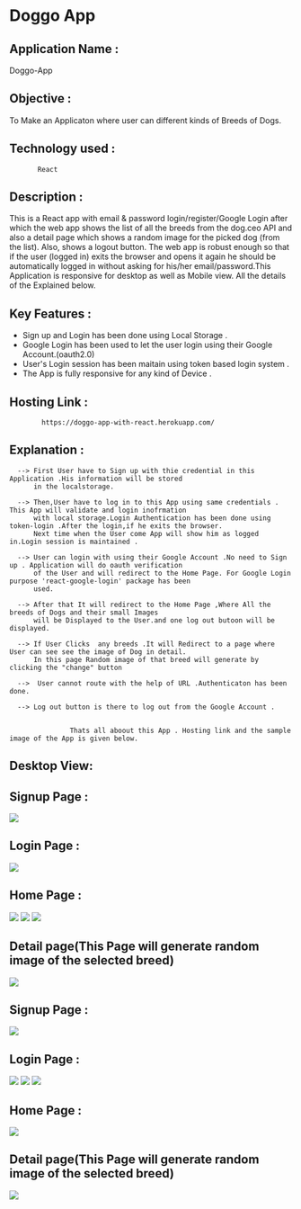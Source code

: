 # Doggo App

## Application Name : 
  Doggo-App

## Objective : 
  To Make an Applicaton where user can different kinds of Breeds of Dogs. 

## Technology used :
           React
## Description :
   This is a React app with email & password login/register/Google Login after which
the web app shows the list of all the breeds from the dog.ceo API and also a detail page
which shows a random image for the picked dog (from the list). Also, shows a
logout button.
    The web app is robust enough so that if the user (logged in) exits the
browser and opens it again he should be automatically logged in without asking for
his/her email/password.This Application is responsive for desktop as well as Mobile view.
 All the details of the Explained below.
               
## Key Features : 
       
*  Sign up and Login has been done using Local Storage .
*  Google Login has been used to let the user login using their Google Account.(oauth2.0)
*  User's Login session has been maitain using token based login system .
*  The App is fully responsive for any kind of Device .

## Hosting Link : 
            https://doggo-app-with-react.herokuapp.com/       

## Explanation : 
     
      --> First User have to Sign up with thie credential in this Application .His information will be stored 
          in the localstorage.
     
      --> Then,User have to log in to this App using same credentials . This App will validate and login inofrmation 
          with local storage.Login Authentication has been done using token-login .After the login,if he exits the browser.
          Next time when the User come App will show him as logged in.Login session is maintained .
         
      --> User can login with using their Google Account .No need to Sign up . Application will do oauth verification
          of the User and will redirect to the Home Page. For Google Login purpose 'react-google-login' package has been
          used.
         
      --> After that It will redirect to the Home Page ,Where All the breeds of Dogs and their small Images
          will be Displayed to the User.and one log out butoon will be displayed.
      
      --> If User Clicks  any breeds .It will Redirect to a page where User can see see the image of Dog in detail.
          In this page Random image of that breed will generate by clicking the "change" button
       
      -->  User cannot route with the help of URL .Authenticaton has been done.
     
      --> Log out button is there to log out from the Google Account .
     
                   
                   Thats all aboout this App . Hosting link and the sample image of the App is given below.
               

## Desktop View: 

## Signup Page :
![](https://github.com/niloy2019/doggo-app-with-react/blob/master/Sample%20Image%20of%20Project/desktop1.PNG)

## Login Page :
![](https://github.com/niloy2019/doggo-app-with-react/blob/master/Sample%20Image%20of%20Project/desktop2.PNG)

## Home Page :
![](https://github.com/niloy2019/doggo-app-with-react/blob/master/Sample%20Image%20of%20Project/desktop3.PNG)
![](https://github.com/niloy2019/doggo-app-with-react/blob/master/Sample%20Image%20of%20Project/desktop4.PNG)
![](https://github.com/niloy2019/doggo-app-with-react/blob/master/Sample%20Image%20of%20Project/desktop5.PNG)

## Detail page(This Page will generate random image of the selected breed)
![](https://github.com/niloy2019/doggo-app-with-react/blob/master/Sample%20Image%20of%20Project/desktop6.PNG)

## Signup Page :
![](https://github.com/niloy2019/doggo-app-with-react/blob/master/Sample%20Image%20of%20Project/mob1.jpg)
## Login Page :
![](https://github.com/niloy2019/doggo-app-with-react/blob/master/Sample%20Image%20of%20Project/mob2.jpg)
![](https://github.com/niloy2019/doggo-app-with-react/blob/master/Sample%20Image%20of%20Project/mob3.jpg)
![](https://github.com/niloy2019/doggo-app-with-react/blob/master/Sample%20Image%20of%20Project/mob4.jpg)

## Home Page :
![](https://github.com/niloy2019/doggo-app-with-react/blob/master/Sample%20Image%20of%20Project/mob5.jpg)

## Detail page(This Page will generate random image of the selected breed)
![](https://github.com/niloy2019/doggo-app-with-react/blob/master/Sample%20Image%20of%20Project/mob6.jpg)




